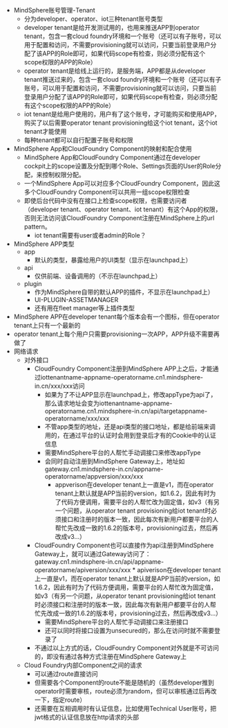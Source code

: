 * MindSphere账号管理-Tenant
    * 分为developer、operator、iot三种tenant账号类型
    * developer tenant是给开发测试用的，也用来推送APP到operator tenant，包含一套cloud foundry环境和一个账号（还可以有子账号，可以用于配置和访问，不需要provisioning就可以访问，只要当前登录用户分配了该APP的Role即可，如果代码scope有检查，则必须分配有这个scope权限的APP的Role）
    * operator tenant是给线上运行的，是服务端，APP都是从developer tenant推送过来的，包含一套cloud foundry环境和一个账号（还可以有子账号，可以用于配置和访问，不需要provisioning就可以访问，只要当前登录用户分配了该APP的Role即可，如果代码scope有检查，则必须分配有这个scope权限的APP的Role）
    * iot tenant是给用户使用的，用户有了这个账号，才可能购买和使用APP，购买了以后需要operator tenant provisioning给这个iot tenant，这个iot tenant才能使用
    * 每种tenant都可以自行配置子账号和权限
* MindSphere App和CloudFoundry Component的映射和配合使用
    * MindSphere App和CloudFoundry Component通过在developer cockpit上的scope设置及分配到哪个Role、Settings页面的User的Role分配，来控制权限分配。
    * 一个MindSphere App可以对应多个CloudFoundry Component，因此这多个CloudFoundry Component可以共用一组scope权限检查
    * 即使后台代码中没有在接口上检查scope权限，也需要访问者（developer tenant、operator tenant、iot tenant）有这个App的权限，否则无法访问该CloudFoundry Component注册在MindSphere上的url pattern。
        * iot tenant需要有user或者admin的Role？
* MindSphere APP类型
    * app
        * 默认的类型，暴露给用户的UI类型（显示在launchpad上）
    * api
        * 仅供前端、设备调用的（不示在launchpad上）
    * plugin
        * 作为MindSphere自带的默认APP的插件，不显示在launchpad上）
        * UI-PLUGIN-ASSETMANAGER
        * 还有用在fleet manager等上插件类型
* MindSphere APP在developer tenant每个版本会有一个图标，但在operator tenant上只有一个最新的
* operator tenant上每个用户只需要provisioning一次APP，APP升级不需要再做了
* 网络请求
    * 对外接口
        * CloudFoundry Component注册到MindSphere APP上之后，才能通过iottenantname-appname-operatorname.cn1.mindsphere-in.cn/xxx/xxx访问
            * 如果为了不让APP显示在launchpad上，修改appType为api了，那么请求地址会变为iottenantname-appname-operatorname.cn1.mindsphere-in.cn/api/targetappname-operatorname/xxx/xxx
            * 不管app类型的地址，还是api类型的接口地址，都是给前端来调用的，在通过平台的认证时会用到登录后才有的Cookie中的认证信息
            * 需要MindSphere平台的人帮忙手动调接口来修改appType
            * 会同时自动注册到MindSphere Gateway上，地址如gateway.cn1.mindsphere-in.cn/appname-operatorname/appversion/xxx/xxx
                * appverison在developer tenant上一直是v1，而在operator tenant上默认就是APP当前的version，如1.6.2，因此有时为了代码方便调用，需要平台的人帮忙改为固定值，如v3（有另一个问题，从operator tenant provisioning给iot tenant时必须接口和注册时的版本一致，因此每次有新用户都要平台的人帮忙先改成一致的1.6.2的版本号，provisioning过去，然后再改成v3...）
        * CloudFoundry Component也可以直接作为api注册到MindSphere Gateway上，就可以通过Gateway访问了：gateway.cn1.mindsphere-in.cn/api/appname-operatorname/apiversion/xxx/xxx
                * apiverison在developer tenant上一直是v1，而在operator tenant上默认就是APP当前的version，如1.6.2，因此有时为了代码方便调用，需要平台的人帮忙改为固定值，如v3（有另一个问题，从operator tenant provisioning给iot tenant时必须接口和注册时的版本一致，因此每次有新用户都要平台的人帮忙先改成一致的1.6.2的版本号，provisioning过去，然后再改成v3...）
            * 需要MindSphere平台的人帮忙手动调接口来注册接口
            * 还可以同时将接口设置为unsecured的，那么在访问时就不需要登录了
        * 不通过以上方式的话，CloudFoundry Component对外就是不可访问的，即没有通过各种方式注册在MindSphere Gateway上
    * Cloud Foundry内部Component之间的请求
        * 可以通过route直接访问
        * 但需要各个Component的route不能是随机的（虽然developer推到operator时需要审核，route必须为random，但可以审核通过后再改一下，指定route）
        * 还需要在互相调用时有认证信息，比如使用Technical User账号，把jwt格式的认证信息放在http请求的头部